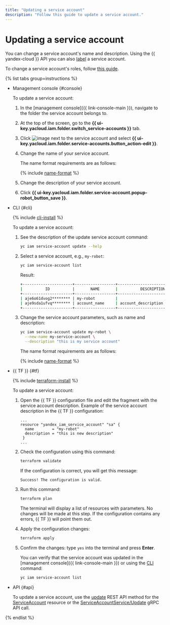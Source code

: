 ```yaml
---
title: "Updating a service account"
description: "Follow this guide to update a service account."
---
```


# Updating a service account

You can change a service account's name and description. Using the {{ yandex-cloud }} API you can also [label](../../../resource-manager/concepts/labels.md) a service account.

To change a service account's roles, follow [this guide](assign-role-for-sa.md).

{% list tabs group=instructions %}

- Management console {#console}

   To update a service account:

   1. In the [management console]({{ link-console-main }}), navigate to the folder the service account belongs to.
   1. At the top of the screen, go to the **{{ ui-key.yacloud.iam.folder.switch_service-accounts }}** tab.
   1. Click ![image](../../../_assets/console-icons/ellipsis.svg) next to the service account and select **{{ ui-key.yacloud.iam.folder.service-accounts.button_action-edit }}**.
   1. Change the name of your service account.

      The name format requirements are as follows:

      {% include [name-format](../../../_includes/name-format.md) %}

   1. Change the description of your service account.
   1. Click **{{ ui-key.yacloud.iam.folder.service-account.popup-robot_button_save }}**.

- CLI {#cli}

   {% include [cli-install](../../../_includes/cli-install.md) %}

   To update a service account:

   1. See the description of the update service account command:

      ```bash
      yc iam service-account update --help
      ```

   1. Select a service account, e.g., `my-robot`:

      ```bash
      yc iam service-account list
      ```

      Result:

      ```bash
      +----------------------+------------------+-------------------------------+
      |          ID          |       NAME       |          DESCRIPTION          |
      +----------------------+------------------+-------------------------------+
      | aje6o61dvog2******** | my-robot         |                               |
      | aje9sda1ufvq******** | account_name     | account_description           |
      +----------------------+------------------+-------------------------------+
      ```

   1. Change the service account parameters, such as name and description:

      ```bash
      yc iam service-account update my-robot \
        --new-name my-service-account \
        --description "this is my service account"
      ```

      The name format requirements are as follows:

      {% include [name-format](../../../_includes/name-format.md) %}

- {{ TF }} {#tf}

   {% include [terraform-install](../../../_includes/terraform-install.md) %}

   To update a service account:

   1. Open the {{ TF }} configuration file and edit the fragment with the service account description.
      Example of the service account description in the {{ TF }} configuration:

      ```hcl
      ...
      resource "yandex_iam_service_account" "sa" {
        name        = "my-robot"
        description = "this is new description"
       }
      ...
      ```
   1. Check the configuration using this command:
      ```bash
      terraform validate
      ```

      If the configuration is correct, you will get this message:

      ```text
      Success! The configuration is valid.
      ```

   1. Run this command:
      ```bash
      terraform plan
      ```

      The terminal will display a list of resources with parameters. No changes will be made at this step. If the configuration contains any errors, {{ TF }} will point them out.

   1. Apply the configuration changes:
      ```bash
      terraform apply
      ```

   1. Confirm the changes: type `yes` into the terminal and press **Enter**.

      You can verify that the service account was updated in the [management console]({{ link-console-main }}) or using the [CLI](../../../cli/quickstart.md) command:

      ```bash
      yc iam service-account list
      ```

- API {#api}

   To update a service account, use the [update](../../api-ref/ServiceAccount/update.md) REST API method for the [ServiceAccount](../../api-ref/ServiceAccount/index.md) resource or the [ServiceAccountService/Update](../../api-ref/grpc/service_account_service.md#Update) gRPC API call.

{% endlist %}
